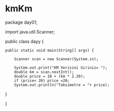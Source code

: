 # kmKm
package day01;

import java.util.Scanner;

public class dayy {

    public static void main(String[] args) {
    
        Scanner scan = new Scanner(System.in);
        
        System.out.print("KM Verisini Giriniz= ");
        double km = scan.nextInt();
        double price = 10 + (km * 2.20);
        if (price< 20) price =20;
        System.out.println("Taksimetre = "+ price);
   }
    
}

